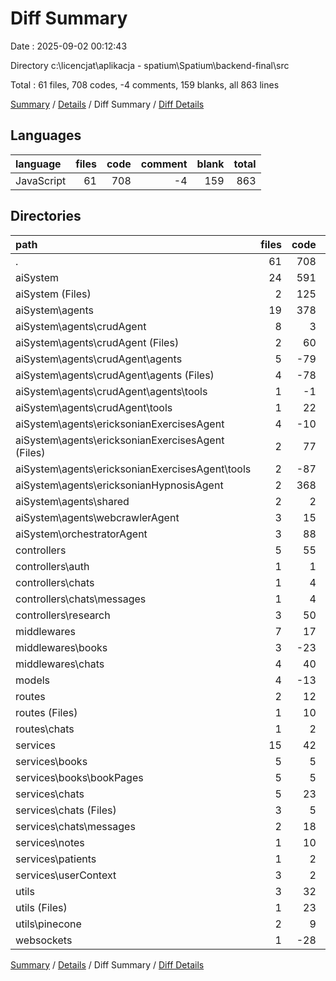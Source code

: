 # Diff Summary

Date : 2025-09-02 00:12:43

Directory c:\\licencjat\\aplikacja - spatium\\Spatium\\backend-final\\src

Total : 61 files, 708 codes, -4 comments, 159 blanks, all 863 lines

[Summary](results.md) / [Details](details.md) / Diff Summary / [Diff Details](diff-details.md)

## Languages

| language   | files | code | comment | blank | total |
| :--------- | ----: | ---: | ------: | ----: | ----: |
| JavaScript |    61 |  708 |      -4 |   159 |   863 |

## Directories

| path                                                | files | code | comment | blank | total |
| :-------------------------------------------------- | ----: | ---: | ------: | ----: | ----: |
| .                                                   |    61 |  708 |      -4 |   159 |   863 |
| aiSystem                                            |    24 |  591 |       3 |   125 |   719 |
| aiSystem (Files)                                    |     2 |  125 |       3 |    15 |   143 |
| aiSystem\\agents                                    |    19 |  378 |       0 |   104 |   482 |
| aiSystem\\agents\\crudAgent                         |     8 |    3 |       0 |    10 |    13 |
| aiSystem\\agents\\crudAgent (Files)                 |     2 |   60 |       0 |     4 |    64 |
| aiSystem\\agents\\crudAgent\\agents                 |     5 |  -79 |       0 |    -3 |   -82 |
| aiSystem\\agents\\crudAgent\\agents (Files)         |     4 |  -78 |       0 |    -3 |   -81 |
| aiSystem\\agents\\crudAgent\\agents\\tools          |     1 |   -1 |       0 |     0 |    -1 |
| aiSystem\\agents\\crudAgent\\tools                  |     1 |   22 |       0 |     9 |    31 |
| aiSystem\\agents\\ericksonianExercisesAgent         |     4 |  -10 |       0 |    13 |     3 |
| aiSystem\\agents\\ericksonianExercisesAgent (Files) |     2 |   77 |       0 |    33 |   110 |
| aiSystem\\agents\\ericksonianExercisesAgent\\tools  |     2 |  -87 |       0 |   -20 |  -107 |
| aiSystem\\agents\\ericksonianHypnosisAgent          |     2 |  368 |       0 |    79 |   447 |
| aiSystem\\agents\\shared                            |     2 |    2 |       0 |     0 |     2 |
| aiSystem\\agents\\webcrawlerAgent                   |     3 |   15 |       0 |     2 |    17 |
| aiSystem\\orchestratorAgent                         |     3 |   88 |       0 |     6 |    94 |
| controllers                                         |     5 |   55 |       0 |    13 |    68 |
| controllers\\auth                                   |     1 |    1 |       0 |     0 |     1 |
| controllers\\chats                                  |     1 |    4 |       0 |     1 |     5 |
| controllers\\chats\\messages                        |     1 |    4 |       0 |     1 |     5 |
| controllers\\research                               |     3 |   50 |       0 |    12 |    62 |
| middlewares                                         |     7 |   17 |       0 |    12 |    29 |
| middlewares\\books                                  |     3 |  -23 |       0 |    -6 |   -29 |
| middlewares\\chats                                  |     4 |   40 |       0 |    18 |    58 |
| models                                              |     4 |  -13 |       0 |    -2 |   -15 |
| routes                                              |     2 |   12 |       0 |     3 |    15 |
| routes (Files)                                      |     1 |   10 |       0 |     3 |    13 |
| routes\\chats                                       |     1 |    2 |       0 |     0 |     2 |
| services                                            |    15 |   42 |      -7 |     6 |    41 |
| services\\books                                     |     5 |    5 |      -6 |     0 |    -1 |
| services\\books\\bookPages                          |     5 |    5 |      -6 |     0 |    -1 |
| services\\chats                                     |     5 |   23 |       0 |     5 |    28 |
| services\\chats (Files)                             |     3 |    5 |       0 |     1 |     6 |
| services\\chats\\messages                           |     2 |   18 |       0 |     4 |    22 |
| services\\notes                                     |     1 |   10 |       0 |     1 |    11 |
| services\\patients                                  |     1 |    2 |       0 |     0 |     2 |
| services\\userContext                               |     3 |    2 |      -1 |     0 |     1 |
| utils                                               |     3 |   32 |       0 |     7 |    39 |
| utils (Files)                                       |     1 |   23 |       0 |     7 |    30 |
| utils\\pinecone                                     |     2 |    9 |       0 |     0 |     9 |
| websockets                                          |     1 |  -28 |       0 |    -5 |   -33 |

[Summary](results.md) / [Details](details.md) / Diff Summary / [Diff Details](diff-details.md)
